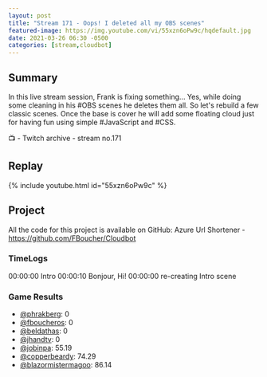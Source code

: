 ```yaml
---
layout: post
title: "Stream 171 - Oops! I deleted all my OBS scenes"
featured-image: https://img.youtube.com/vi/55xzn6oPw9c/hqdefault.jpg
date: 2021-03-26 06:30 -0500
categories: [stream,cloudbot]
---
```


## Summary

In this live stream session, Frank is fixing something... Yes, while doing some cleaning in his #OBS scenes he deletes them all. So let's rebuild a few classic scenes. Once the base is cover he will add some floating cloud just for having fun using simple #JavaScript and #CSS. 

📺 - Twitch archive - stream no.171

## Replay

{% include youtube.html id="55xzn6oPw9c" %}
<br/><!--more-->


Project
-------

All the code for this project is available on GitHub: Azure Url Shortener - https://github.com/FBoucher/Cloudbot


### TimeLogs

00:00:00 Intro
00:00:10 Bonjour, Hi!
00:00:00 re-creating Intro scene

### Game Results

- [@phrakberg](https://www.twitch.tv/phrakberg): 0
- [@fboucheros](https://www.twitch.tv/fboucheros): 0
- [@beldathas](https://www.twitch.tv/beldathas): 0
- [@jhandtv](https://www.twitch.tv/jhandtv): 0
- [@jobinpa](https://www.twitch.tv/jobinpa): 55.19
- [@copperbeardy](https://www.twitch.tv/copperbeardy): 74.29
- [@blazormistermagoo](https://www.twitch.tv/blazormistermagoo): 86.14



